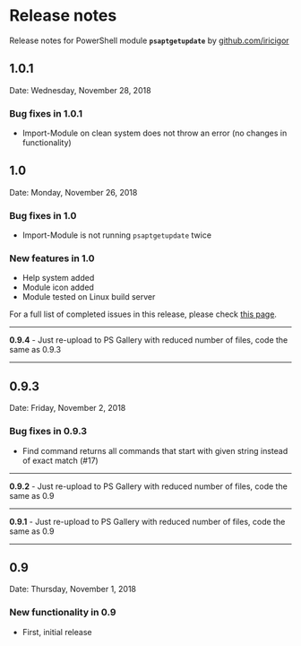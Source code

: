 # Release notes

Release notes for PowerShell module **`psaptgetupdate`** by [github.com/iricigor](https://github.com/iricigor)

## 1.0.1

Date: Wednesday, November 28, 2018

### Bug fixes in 1.0.1

- Import-Module on clean system does not throw an error (no changes in functionality)

## 1.0

Date: Monday, November 26, 2018

### Bug fixes in 1.0

- Import-Module is not running `psaptgetupdate` twice

### New features in 1.0

- Help system added
- Module icon added
- Module tested on Linux build server

For a full list of completed issues in this release, please check [this page](https://github.com/iricigor/psaptgetupdate/milestone/2?closed=1).

- - -

**0.9.4** - Just re-upload to PS Gallery with reduced number of files, code the same as 0.9.3

- - -

## 0.9.3

Date: Friday, November 2, 2018

### Bug fixes in 0.9.3

- Find command returns all commands that start with given string instead of exact match (#17)

- - -

**0.9.2** - Just re-upload to PS Gallery with reduced number of files, code the same as 0.9

- - -

**0.9.1** - Just re-upload to PS Gallery with reduced number of files, code the same as 0.9

- - -

## 0.9

Date: Thursday, November 1, 2018

### New functionality in 0.9

- First, initial release
